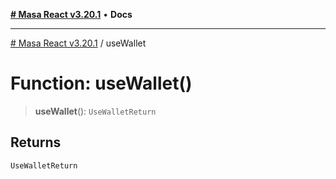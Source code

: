 [**# Masa React v3.20.1**](../README.md) • **Docs**

***

[# Masa React v3.20.1](../globals.md) / useWallet

# Function: useWallet()

> **useWallet**(): `UseWalletReturn`

## Returns

`UseWalletReturn`
